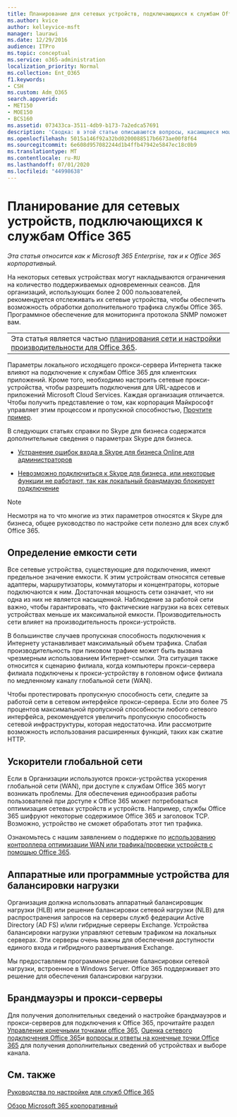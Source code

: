 ```yaml
---
title: Планирование для сетевых устройств, подключающихся к службам Office 365
ms.author: kvice
author: kelleyvice-msft
manager: laurawi
ms.date: 12/29/2016
audience: ITPro
ms.topic: conceptual
ms.service: o365-administration
localization_priority: Normal
ms.collection: Ent_O365
f1.keywords:
- CSH
ms.custom: Adm_O365
search.appverid:
- MET150
- MOE150
- BCS160
ms.assetid: 073433ca-3511-4db9-b173-7a2edca57691
description: 'Сводка: в этой статье описываются вопросы, касающиеся мощности сети, ускорителей глобальной сети и устройств балансировки нагрузки, которые используются для подключения к Office 365.'
ms.openlocfilehash: 5015a146f92a32bd0200088517b6673ae00f8f64
ms.sourcegitcommit: 6e608d957082244d1b4ffb47942e5847ec18c0b9
ms.translationtype: MT
ms.contentlocale: ru-RU
ms.lasthandoff: 07/01/2020
ms.locfileid: "44998638"
---
```

# <a name="plan-for-network-devices-that-connect-to-office-365-services"></a>Планирование для сетевых устройств, подключающихся к службам Office 365

*Эта статья относится как к Microsoft 365 Enterprise, так и к Office 365 корпоративный.*
  
На некоторых сетевых устройствах могут накладываются ограничения на количество поддерживаемых одновременных сеансов. Для организаций, использующих более 2 000 пользователей, рекомендуется отслеживать их сетевые устройства, чтобы обеспечить возможность обработки дополнительного трафика службы Office 365. Программное обеспечение для мониторинга протокола SNMP поможет вам.

||
|:-----|
| Эта статья является частью [планирования сети и настройки производительности для Office 365](https://aka.ms/tune).|

Параметры локального исходящего прокси-сервера Интернета также влияют на подключение к службам Office 365 для клиентских приложений. Кроме того, необходимо настроить сетевые прокси-устройства, чтобы разрешить подключения для URL-адресов и приложений Microsoft Cloud Services. Каждая организация отличается. Чтобы получить представление о том, как корпорация Майкрософт управляет этим процессом и пропускной способностью, [Прочтите пример](https://www.microsoft.com/itshowcase/Article/Content/631/Optimizing-network-performance-for-Microsoft-Office-365).
  
В следующих статьях справки по Skype для бизнеса содержатся дополнительные сведения о параметрах Skype для бизнеса.
  
- [Устранение ошибок входа в Skype для бизнеса Online для администраторов](https://docs.microsoft.com/skypeforbusiness/set-up-skype-for-business-online/troubleshooting-sign-in-errors-for-admins)

- [Невозможно подключиться к Skype для бизнеса, или некоторые функции не работают, так как локальный брандмауэр блокирует подключение](https://go.microsoft.com/fwlink/p/?LinkID=243625)

> [!NOTE]
> Несмотря на то что многие из этих параметров относятся к Skype для бизнеса, общее руководство по настройке сети полезно для всех служб Office 365.
  
## <a name="determining-network-capacity"></a>Определение емкости сети

Все сетевые устройства, существующие для подключения, имеют предельное значение емкости. К этим устройствам относятся сетевые адаптеры, маршрутизаторы, коммутаторы и концентраторы, которые подключаются к ним. Достаточная мощность сети означает, что ни одна из них не является насыщенной. Наблюдение за работой сети важно, чтобы гарантировать, что фактические нагрузки на всех сетевых устройствах меньше их максимальной емкости. Производительность сети влияет на производительность прокси-устройств.
  
В большинстве случаев пропускная способность подключения к Интернету устанавливает максимальный объем трафика. Слабая производительность при пиковом трафике может быть вызвана чрезмерным использованием Интернет-ссылки. Эта ситуация также относится к сценарию филиала, когда компьютеры прокси-сервера филиала подключены к прокси-устройству в головном офисе филиала по медленному каналу глобальной сети (WAN).
  
Чтобы протестировать пропускную способность сети, следите за работой сети в сетевом интерфейсе прокси-сервера. Если это более 75 процентов максимальной пропускной способности любого сетевого интерфейса, рекомендуется увеличить пропускную способность сетевой инфраструктуры, которая недостаточна. Или рассмотрите возможность использования расширенных функций, таких как сжатие HTTP.
  
## <a name="wan-accelerators"></a>Ускорители глобальной сети

Если в Организации используются прокси-устройства ускорения глобальной сети (WAN), при доступе к службам Office 365 могут возникать проблемы. Для обеспечения единообразия работы пользователей при доступе к Office 365 может потребоваться оптимизация сетевых устройств и устройств. Например, службы Office 365 шифруют некоторые содержимое Office 365 и заголовок TCP. Возможно, устройство не сможет обработать этот тип трафика.
  
Ознакомьтесь с нашим заявлением о поддержке по [использованию контроллера оптимизации WAN или трафика/проверки устройств с помощью Office 365](https://support.microsoft.com/kb/2690045).
  
## <a name="hardware-and-software-load-balancing-devices"></a>Аппаратные или программные устройства для балансировки нагрузки

Организация должна использовать аппаратный балансировщик нагрузки (HLB) или решение балансировки сетевой нагрузки (NLB) для распространения запросов на серверы служб федерации Active Directory (AD FS) и/или гибридные серверы Exchange. Устройства балансировки нагрузки управляют сетевым трафиком на локальных серверах. Эти серверы очень важны для обеспечения доступности единого входа и гибридного развертывания Exchange.
  
Мы предоставляем программное решение балансировки сетевой нагрузки, встроенное в Windows Server. Office 365 поддерживает это решение для обеспечения балансировки нагрузки.
  
## <a name="firewalls-and-proxies"></a>Брандмауэры и прокси-серверы

Для получения дополнительных сведений о настройке брандмауэров и прокси-серверов для подключения к Office 365, прочитайте раздел [Управление конечными точками office 365](https://support.office.com/article/99cab9d4-ef59-4207-9f2b-3728eb46bf9a), [Оценка сетевого подключения Office 365](assessing-network-connectivity.md)и [вопросы и ответы на конечные точки Office 365](https://support.office.com/article/d4088321-1c89-4b96-9c99-54c75cae2e6d) для получения дополнительных сведений об устройствах и выборе канала.
  
## <a name="see-also"></a>См. также

[Руководства по настройке для служб Office 365](setup-guides-for-office-365.md)

[Обзор Microsoft 365 корпоративный](https://docs.microsoft.com/microsoft-365/enterprise/microsoft-365-overview)

